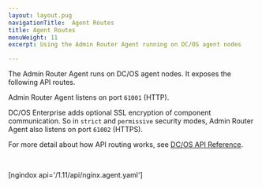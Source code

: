 ```yaml
---
layout: layout.pug
navigationTitle:  Agent Routes
title: Agent Routes
menuWeight: 11
excerpt: Using the Admin Router Agent running on DC/OS agent nodes

---
```

The Admin Router Agent runs on DC/OS agent nodes. It exposes the following API routes.

Admin Router Agent listens on port `61001` (HTTP).

DC/OS Enterprise adds optional SSL encryption of component communication. So in `strict` and `permissive` security modes, Admin Router Agent also listens on port `61002` (HTTPS).

For more detail about how API routing works, see [DC/OS API Reference](/dcos/1.11/api/).

<br/>

[ngindox api='/1.11/api/nginx.agent.yaml']
